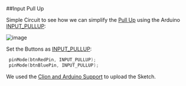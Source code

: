 ##Input Pull Up

Simple Circuit to see how we can simplify the [Pull Up](https://github.com/robsonoduarte/learn-arduino/tree/master/arduino-courses/arduino-brazilian-course/pull-up) using the Arduino [INPUT_PULLUP](https://www.arduino.cc/reference/en/language/variables/constants/constants/):

![image](https://user-images.githubusercontent.com/797845/82921251-8ec8a100-9f4e-11ea-9896-d96da9901acd.png)

Set the Buttons as [INPUT_PULLUP](https://github.com/robsonoduarte/learn-arduino/blob/57344943137ade6254ade75b69e05cbe0edb6da1/arduino-courses/arduino-brazilian-course/input-pull-up/input_pull_up.ino#L9-L10):
```c++
 pinMode(btnRedPin, INPUT_PULLUP);
 pinMode(btnBluePin, INPUT_PULLUP);
```


We used the [Clion and Arduino Support](https://github.com/robsonoduarte/learn-arduino/tree/master/clion-arduino/example) to upload the Sketch.
